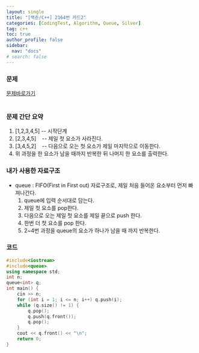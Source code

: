 ```yaml
---
layout: single
title: "[백준/C++] 2164번 카드2"
categories: [CodingTest, Algorithm, Queue, Silver]
tag: c++
toc: true
author_profile: false
sidebar:
  nav: "docs"
# search: false
---
```

### 문제
[문제바로가기](https://www.acmicpc.net/problem/2164)
<br/><br/>

### 문제 간단 요약
<ol>
  <li>[1,2,3,4,5] -- 시작단계</li>
  <li>[2,3,4,5] &nbsp;&nbsp;&nbsp;-- 제일 첫 요소가 사라진다.</li>
  <li>[3,4,5,2] &nbsp;&nbsp;  -- 다음으로 오는 첫 요소가 제일 마지막으로 이동한다.</li>
  <li>위 과정을 한 요소가 남을 때까지 반복한 뒤 나머지 한 요소를 출력한다.</li>
</ol>

### 내가 사용한 자료구조
<ul>
  <li>queue : FIFO(First in First out) 자료구조로, 제일 처음 들어온 요소부터 먼저 빠져나간다.
    <ol>
      <li>queue에 입력 순서대로 담는다.</li>
      <li>제일 첫 요소를 pop한다.</li>
      <li>다음으로 오는 제일 첫 요소를 제일 끝으로 push 한다.</li>
      <li>한번 더 첫 요소를 pop 한다.</li>
      <li>2~4번 과정을 queue의 요소가 하나가 남을 때 까지 반복한다.</li>
    </ol>
  </li>
</ul>

### 코드
```C++
#include<iostream>
#include<queue>
using namespace std;
int n;
queue<int> q;
int main() {
	cin >> n;
	for (int i = 1; i <= n; i++) q.push(i);
	while (q.size() != 1) {
		q.pop();
		q.push(q.front());
		q.pop();
	}
	cout << q.front() << "\n";
	return 0;
}
```



